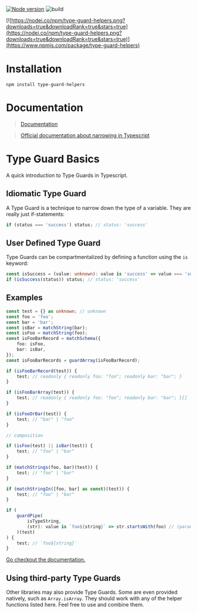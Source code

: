 [![Node version](https://img.shields.io/node/v/type-guard-helpers.svg?style=flat)](http://nodejs.org/download/)
![build](https://github.com/nicobrinkkemper/type-guard-helpers/actions/workflows/node.js.yml/badge.svg)

[![https://nodei.co/npm/type-guard-helpers.png?downloads=true&downloadRank=true&stars=true](https://nodei.co/npm/type-guard-helpers.png?downloads=true&downloadRank=true&stars=true)](https://www.npmjs.com/package/type-guard-helpers)

# Installation

```
npm install type-guard-helpers
```

# Documentation

> [Documentation](https://nicobrinkkemper.github.io/type-guard-helpers/)

> [Official documentation about narrowing in Typescript](https://www.typescriptlang.org/docs/handbook/2/narrowing.html)

# Type Guard Basics

A quick introduction to Type Guards in Typescript.

## Idiomatic Type Guard

A Type Guard is a technique to narrow down the type of a variable.
They are really just if-statements:

```ts
if (status === 'success') status; // status: 'success'
```

## User Defined Type Guard

Type Guards can be compartmentalized by defining a function using the `is` keyword:

```ts
const isSuccess = (value: unknown): value is 'success' => value === 'success';
if (isSuccess(status)) status; // status: 'success'
```

## Examples

```ts
const test = {} as unknown; // unknown
const foo = 'foo';
const bar = 'bar';
const isBar = matchString(bar);
const isFoo = matchString(foo);
const isFooBarRecord = matchSchema({
	foo: isFoo,
	bar: isBar,
});
const isFooBarRecords = guardArray(isFooBarRecord);

if (isFooBarRecord(test)) {
	test; // readonly { readonly foo: "foo"; readonly bar: "bar"; }
}

if (isFooBarArray(test)) {
	test; // readonly { readonly foo: "foo"; readonly bar: "bar"; }[]
}

if (isFooOrBar(test)) {
	test; // "bar" | "foo"
}

// composition

if (isFoo(test) || isBar(test)) {
	test; // "foo" | "bar"
}

if (matchStrings(foo, bar)(test)) {
	test; // "foo" | "bar"
}

if (matchStringIn([foo, bar] as const)(test)) {
	test; // "foo" | "bar"
}

if (
	guardPipe(
		isTypeString,
		(str): value is `foo${string}` => str.startsWith(foo) // (parameter) str: string
	)(test)
) {
	test; // `foo${string}`
}
```

[Go checkout the documentation.](https://nicobrinkkemper.github.io/type-guard-helpers/)

## Using third-party Type Guards

Other libraries may also provide Type Guards. Some are even provided natively, such as `Array.isArray`. They should work with any of the helper functions listed here. Feel free to use and combine them.
